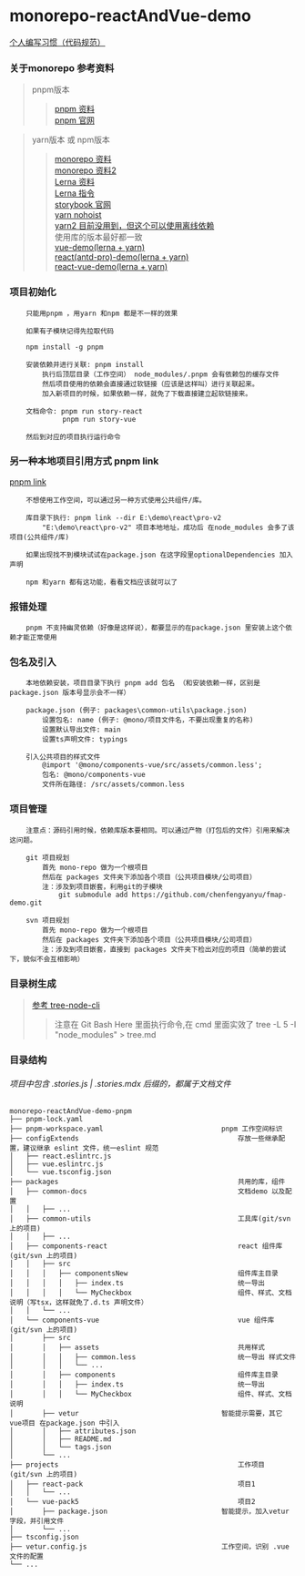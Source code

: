 # monorepo-reactAndVue-demo

[个人编写习惯（代码规范）](./normalize.md)<br>

### 关于monorepo 参考资料
>pnpm版本<br>
>>[pnpm 资料](https://zhuanlan.zhihu.com/p/352437367)<br>
>>[pnpm 官网](https://pnpm.io/zh/)

>yarn版本 或 npm版本<br>
>>[monorepo 资料](https://www.zhihu.com/question/318476028/answer/1895685159)<br>
>>[monorepo 资料2](https://blog.csdn.net/qiwoo_weekly/article/details/115713366)<br>
>>[Lerna 资料](https://segmentfault.com/a/1190000019350611)<br>
>>[Lerna 指令](http://www.febeacon.com/lerna-docs-zh-cn/routes/commands/)<br>
>>[storybook 官网](https://storybook.js.org/)<br>
>>[yarn nohoist](https://classic.yarnpkg.com/blog/2018/02/15/nohoist/)<br>
>>[yarn2 目前没用到，但这个可以使用离线依赖](https://www.yarnpkg.cn/getting-started/install)<br>
>>使用库的版本最好都一致<br>
>>[vue-demo(lerna + yarn)](https://github.com/zkp442910864/monorepo-vue-demo)<br>
>>[react(antd-pro)-demo(lerna + yarn)](https://github.com/zkp442910864/monorepo-react-demo)<br>
>>[react-vue-demo(lerna + yarn)](https://github.com/zkp442910864/monorepo-reactAndVue-demo/tree/lerna+yarn)<br>



### 项目初始化
```
    只能用pnpm ，用yarn 和npm 都是不一样的效果

    如果有子模块记得先拉取代码

    npm install -g pnpm

    安装依赖并进行关联: pnpm install
        执行后顶层目录（工作空间） node_modules/.pnpm 会有依赖包的缓存文件
        然后项目使用的依赖会直接通过软链接（应该是这样叫）进行关联起来。
        加入新项目的时候，如果依赖一样，就免了下载直接建立起软链接来。

    文档命令: pnpm run story-react
             pnpm run story-vue

    然后到对应的项目执行运行命令
```

### 另一种本地项目引用方式 pnpm link
[pnpm link](https://pnpm.io/zh/cli/link)<br>
```
    不想使用工作空间，可以通过另一种方式使用公共组件/库。

    库目录下执行: pnpm link --dir E:\demo\react\pro-v2
        "E:\demo\react\pro-v2" 项目本地地址，成功后 在node_modules 会多了该项目(公共组件/库)

    如果出现找不到模块试试在package.json 在这字段里optionalDependencies 加入声明

    npm 和yarn 都有这功能，看看文档应该就可以了
```

### 报错处理
```
    pnpm 不支持幽灵依赖（好像是这样说），都要显示的在package.json 里安装上这个依赖才能正常使用
```

### 包名及引入
```
    本地依赖安装，项目目录下执行 pnpm add 包名 （和安装依赖一样，区别是package.json 版本号显示会不一样）

    package.json (例子: packages\common-utils\package.json)
        设置包名: name (例子: @mono/项目文件名，不要出现重复的名称)
        设置默认导出文件: main
        设置ts声明文件: typings

    引入公共项目的样式文件
        @import '@mono/components-vue/src/assets/common.less';
        包名: @mono/components-vue
        文件所在路径: /src/assets/common.less
```

### 项目管理
```
    注意点：源码引用时候，依赖库版本要相同。可以通过产物（打包后的文件）引用来解决这问题。

    git 项目规划
        首先 mono-repo 做为一个根项目
        然后在 packages 文件夹下添加各个项目（公共项目模块/公司项目）
        注：涉及到项目嵌套，利用git的子模块
            git submodule add https://github.com/chenfengyanyu/fmap-demo.git

    svn 项目规划
        首先 mono-repo 做为一个根项目
        然后在 packages 文件夹下添加各个项目（公共项目模块/公司项目）
        注：涉及到项目嵌套，直接到 packages 文件夹下检出对应的项目（简单的尝试下，貌似不会互相影响）
```

### 目录树生成
>[参考 tree-node-cli](https://www.cnblogs.com/wonz/p/13578242.html)
>>注意在 Git Bash Here 里面执行命令,在 cmd 里面实效了
>> tree -L 5 -I "node_modules" > tree.md

### 目录结构
###### 项目中包含 .stories.js | .stories.mdx 后缀的，都属于文档文件
```
monorepo-reactAndVue-demo-pnpm
├── pnpm-lock.yaml
├── pnpm-workspace.yaml                             pnpm 工作空间标识
├── configExtends                                       存放一些继承配置，建议继承 eslint 文件，统一eslint 规范
│   ├── react.eslintrc.js
│   ├── vue.eslintrc.js
│   └── vue.tsconfig.json
├── packages                                            共用的库，组件
│   ├── common-docs                                     文档demo 以及配置
│   │   ├── ...
│   ├── common-utils                                    工具库(git/svn 上的项目)
│   │   ├── ...
│   ├── components-react                                react 组件库(git/svn 上的项目)
│   │   ├── src
│   │   │   ├── componentsNew                           组件库主目录
│   │   │   │   ├── index.ts                            统一导出
│   │   │   │   └── MyCheckbox                          组件、样式、文档说明（写tsx，这样就免了.d.ts 声明文件）
│   │   └── ...
│   └── components-vue                                  vue 组件库(git/svn 上的项目)
│       ├── src
│       │   ├── assets                                  共用样式
│       │   │   ├── common.less                         统一导出 样式文件
│       │   │   └── ...
│       │   ├── components                              组件库主目录
│       │   │   ├── index.ts                            统一导出
│       │   │   └── MyCheckbox                          组件、样式、文档说明
│       ├── vetur                                   智能提示需要，其它 vue项目 在package.json 中引入
│       │   ├── attributes.json
│       │   ├── README.md
│       │   └── tags.json
│       └── ...
├── projects                                            工作项目(git/svn 上的项目)
│   ├── react-pack                                      项目1
│   │   └── ...
│   └── vue-pack5                                       项目2
│       ├── package.json                            智能提示，加入vetur 字段，并引用文件
│       └── ...
├── tsconfig.json
├── vetur.config.js                                 工作空间，识别 .vue 文件的配置
└── ...
```

